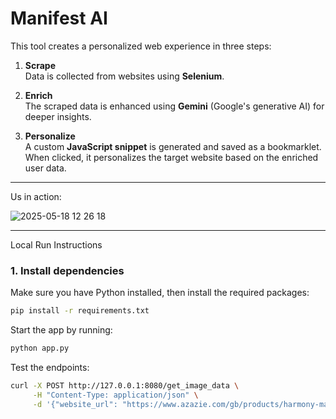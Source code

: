 # Manifest AI 

This tool creates a personalized web experience in three steps:

1. **Scrape**  
   Data is collected from websites using **Selenium**.

2. **Enrich**  
   The scraped data is enhanced using **Gemini** (Google's generative AI) for deeper insights.

3. **Personalize**  
   A custom **JavaScript snippet** is generated and saved as a bookmarklet.  
   When clicked, it personalizes the target website based on the enriched user data.

---

Us in action: 

![2025-05-18 12 26 18](https://github.com/user-attachments/assets/c4cd48ad-9b08-42f8-82a7-62c71cfe56e9)

---
Local Run Instructions

### 1. Install dependencies

Make sure you have Python installed, then install the required packages:

```bash
pip install -r requirements.txt
```

Start the app by running:

```bash
python app.py
```

Test the endpoints: 
```bash
curl -X POST http://127.0.0.1:8080/get_image_data \
     -H "Content-Type: application/json" \
     -d '{"website_url": "https://www.azazie.com/gb/products/harmony-mauve-floral-maxi-dress-atelier-dress/6586582?sourceTag=atelier_formal_dresses", "user_prompt": "I am interested in dresses made from natural materials"}'
```


